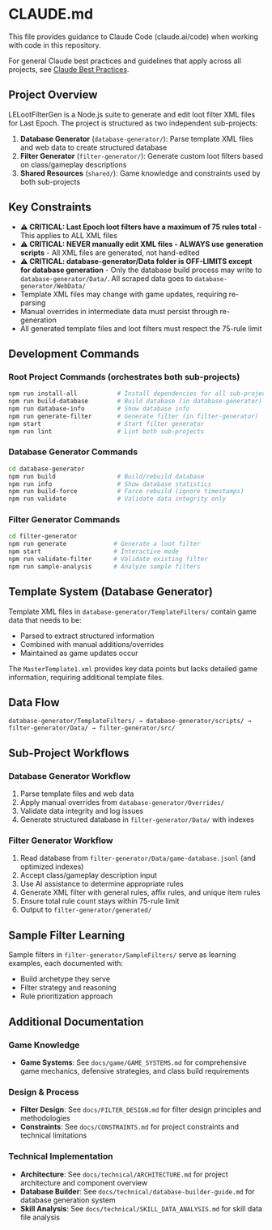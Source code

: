 # CLAUDE.md

This file provides guidance to Claude Code (claude.ai/code) when working with code in this repository.

For general Claude best practices and guidelines that apply across all projects, see [Claude Best Practices](D:\Dev\CLAUDE_BEST_PRACTICES.md).

## Project Overview

LELootFilterGen is a Node.js suite to generate and edit loot filter XML files for Last Epoch. The project is structured as two independent sub-projects:

1. **Database Generator** (`database-generator/`): Parse template XML files and web data to create structured database
2. **Filter Generator** (`filter-generator/`): Generate custom loot filters based on class/gameplay descriptions  
3. **Shared Resources** (`shared/`): Game knowledge and constraints used by both sub-projects

## Key Constraints

- **⚠️ CRITICAL: Last Epoch loot filters have a maximum of 75 rules total** - This applies to ALL XML files
- **⚠️ CRITICAL: NEVER manually edit XML files - ALWAYS use generation scripts** - All XML files are generated, not hand-edited
- **⚠️ CRITICAL: database-generator/Data folder is OFF-LIMITS except for database generation** - Only the database build process may write to `database-generator/Data/`. All scraped data goes to `database-generator/WebData/`
- Template XML files may change with game updates, requiring re-parsing
- Manual overrides in intermediate data must persist through re-generation
- All generated template files and loot filters must respect the 75-rule limit

## Development Commands

### Root Project Commands (orchestrates both sub-projects)
```bash
npm run install-all           # Install dependencies for all sub-projects
npm run build-database        # Build database (in database-generator)
npm run database-info         # Show database info
npm run generate-filter       # Generate filter (in filter-generator)  
npm start                     # Start filter generator
npm run lint                  # Lint both sub-projects
```

### Database Generator Commands
```bash
cd database-generator
npm run build                 # Build/rebuild database
npm run info                  # Show database statistics
npm run build-force           # Force rebuild (ignore timestamps)
npm run validate              # Validate data integrity only
```

### Filter Generator Commands  
```bash
cd filter-generator
npm run generate             # Generate a loot filter
npm start                    # Interactive mode
npm run validate-filter      # Validate existing filter
npm run sample-analysis      # Analyze sample filters
```

## Template System (Database Generator)

Template XML files in `database-generator/TemplateFilters/` contain game data that needs to be:
- Parsed to extract structured information
- Combined with manual additions/overrides  
- Maintained as game updates occur

The `MasterTemplate1.xml` provides key data points but lacks detailed game information, requiring additional template files.

## Data Flow

```
database-generator/TemplateFilters/ → database-generator/scripts/ → filter-generator/Data/ → filter-generator/src/
```

## Sub-Project Workflows

### Database Generator Workflow
1. Parse template files and web data
2. Apply manual overrides from `database-generator/Overrides/`
3. Validate data integrity and log issues
4. Generate structured database in `filter-generator/Data/` with indexes

### Filter Generator Workflow  
1. Read database from `filter-generator/Data/game-database.jsonl` (and optimized indexes)
2. Accept class/gameplay description input
3. Use AI assistance to determine appropriate rules
4. Generate XML filter with general rules, affix rules, and unique item rules
5. Ensure total rule count stays within 75-rule limit
6. Output to `filter-generator/generated/`

## Sample Filter Learning

Sample filters in `filter-generator/SampleFilters/` serve as learning examples, each documented with:
- Build archetype they serve
- Filter strategy and reasoning
- Rule prioritization approach

## Additional Documentation

### Game Knowledge
- **Game Systems**: See `docs/game/GAME_SYSTEMS.md` for comprehensive game mechanics, defensive strategies, and class build requirements

### Design & Process  
- **Filter Design**: See `docs/FILTER_DESIGN.md` for filter design principles and methodologies
- **Constraints**: See `docs/CONSTRAINTS.md` for project constraints and technical limitations

### Technical Implementation
- **Architecture**: See `docs/technical/ARCHITECTURE.md` for project architecture and component overview
- **Database Builder**: See `docs/technical/database-builder-guide.md` for database generation system
- **Skill Analysis**: See `docs/technical/SKILL_DATA_ANALYSIS.md` for skill data file analysis